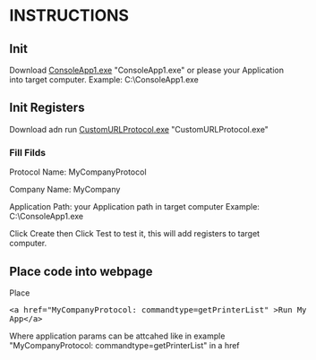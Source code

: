 # INSTRUCTIONS

## Init
Download <a href="ConsoleApp1.exe" >ConsoleApp1.exe</a> "ConsoleApp1.exe" or please your Application into target computer. Example: C:\ConsoleApp1.exe
## Init Registers
Download adn run <a href="CustomURLProtocol.exe" >CustomURLProtocol.exe</a> "CustomURLProtocol.exe" 
###  Fill Filds 
Protocol Name: MyCompanyProtocol

Company Name: MyCompany

Application Path: your Application path in target computer Example: C:\ConsoleApp1.exe

Click Create then Click Test to test it, this will add registers to target computer.

## Place code into webpage 
Place 

<xmp><a href="MyCompanyProtocol: commandtype=getPrinterList" >Run My App</a></xmp>

Where application params can be attcahed like in example "MyCompanyProtocol: commandtype=getPrinterList" in a href